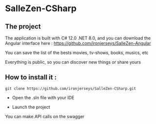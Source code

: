 # SalleZen-CSharp

## The project

The application is built with C# 12.0 .NET 8.0, and you can download the Angular interface here : https://github.com/ironjerseys/SalleZen-Angular

You can save the list of the bests movies, tv-shows, books, musics, etc

Everything is public, so you can discover new things or share yours

## How to install it :

```
git clone https://github.com/ironjerseys/SalleZen-CSharp.git
```

-   Open the .sln file with your IDE

-   Launch the project

You can make API calls on the swagger
